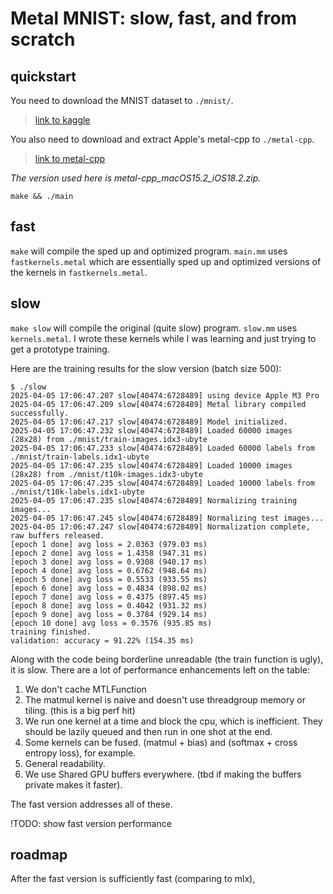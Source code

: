 # Metal MNIST: slow, fast, and from scratch

## quickstart
You need to download the MNIST dataset to `./mnist/`.

> [link to kaggle](https://www.kaggle.com/datasets/hojjatk/mnist-dataset)

You also need to download and extract Apple's metal-cpp to `./metal-cpp`. 

> [link to metal-cpp](https://developer.apple.com/metal/cpp/)


*The version used here is metal-cpp_macOS15.2_iOS18.2.zip.*

`make && ./main`

## fast 
`make` will compile the sped up and optimized program. `main.mm` uses `fastkernels.metal` which are essentially sped up and optimized versions of the kernels in `fastkernels.metal`. 


## slow 
`make slow` will compile the original (quite slow) program. `slow.mm` uses `kernels.metal`. I wrote these kernels while I was learning and just trying to get a prototype training. 

Here are the training results for the slow version (batch size 500): 
```
$ ./slow
2025-04-05 17:06:47.207 slow[40474:6728489] using device Apple M3 Pro
2025-04-05 17:06:47.209 slow[40474:6728489] Metal library compiled successfully.
2025-04-05 17:06:47.217 slow[40474:6728489] Model initialized.
2025-04-05 17:06:47.232 slow[40474:6728489] Loaded 60000 images (28x28) from ./mnist/train-images.idx3-ubyte
2025-04-05 17:06:47.233 slow[40474:6728489] Loaded 60000 labels from ./mnist/train-labels.idx1-ubyte
2025-04-05 17:06:47.235 slow[40474:6728489] Loaded 10000 images (28x28) from ./mnist/t10k-images.idx3-ubyte
2025-04-05 17:06:47.235 slow[40474:6728489] Loaded 10000 labels from ./mnist/t10k-labels.idx1-ubyte
2025-04-05 17:06:47.235 slow[40474:6728489] Normalizing training images...
2025-04-05 17:06:47.245 slow[40474:6728489] Normalizing test images...
2025-04-05 17:06:47.247 slow[40474:6728489] Normalization complete, raw buffers released.
[epoch 1 done] avg loss = 2.0363 (979.03 ms)
[epoch 2 done] avg loss = 1.4358 (947.31 ms)
[epoch 3 done] avg loss = 0.9308 (940.17 ms)
[epoch 4 done] avg loss = 0.6762 (948.64 ms)
[epoch 5 done] avg loss = 0.5533 (933.55 ms)
[epoch 6 done] avg loss = 0.4834 (898.02 ms)
[epoch 7 done] avg loss = 0.4375 (897.45 ms)
[epoch 8 done] avg loss = 0.4042 (931.32 ms)
[epoch 9 done] avg loss = 0.3784 (929.14 ms)
[epoch 10 done] avg loss = 0.3576 (935.85 ms)
training finished.
validation: accuracy = 91.22% (154.35 ms)
```


Along with the code being borderline unreadable (the train function is ugly), it is slow. There are a lot of performance enhancements left on the table: 
1. We don't cache MTLFunction 
2. The matmul kernel is naive and doesn't use threadgroup memory or tiling. (this is a big perf hit) 
3. We run one kernel at a time and block the cpu, which is inefficient. They should be lazily queued and then run in one shot at the end. 
4. Some kernels can be fused. (matmul + bias) and (softmax + cross entropy loss), for example.  
5. General readability. 
6. We use Shared GPU buffers everywhere. (tbd if making the buffers private makes it faster).

The fast version addresses all of these. 

!TODO: show fast version performance 

## roadmap 

After the fast version is sufficiently fast (comparing to mlx), 
